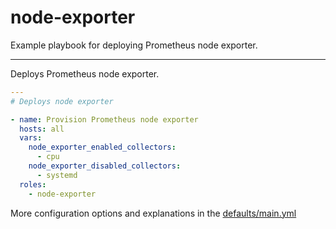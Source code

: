 # node-exporter

Example playbook for deploying Prometheus node exporter.

---

Deploys Prometheus node exporter.

```yml
---
# Deploys node exporter

- name: Provision Prometheus node exporter
  hosts: all
  vars:
    node_exporter_enabled_collectors:
      - cpu
    node_exporter_disabled_collectors:
      - systemd
  roles:
    - node-exporter
```

More configuration options and explanations in the [defaults/main.yml](/node-exporter/defaults/main.yml)
